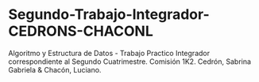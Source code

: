 # Segundo-Trabajo-Integrador-CEDRONS-CHACONL
Algoritmo y Estructura de Datos - Trabajo Practico Integrador correspondiente al Segundo Cuatrimestre. Comisión 1K2. Cedrón, Sabrina Gabriela &amp; Chacón, Luciano.
